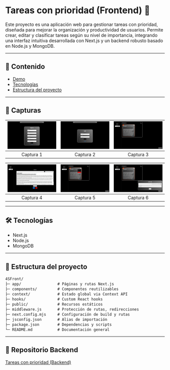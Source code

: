 # Tareas con prioridad (Frontend) 🚀

Este proyecto es una aplicación web para gestionar tareas con prioridad, diseñada para mejorar la organización y productividad de usuarios. Permite crear, editar y clasificar tareas según su nivel de importancia, integrando una interfaz intuitiva desarrollada con Next.js y un backend robusto basado en Node.js y MongoDB.

---

## 🧭 Contenido

- [Demo](#demo)
- [Tecnologías](#tecnologías)
- [Estructura del proyecto](#estructura-del-proyecto)

---

## 📸 Capturas

| ![Captura 1](/Captures/1.webp) | ![Captura 2](/Captures/2.webp) | ![Captura 3](/Captures/3.webp) |
|:--:|:--:|:--:|
| Captura 1 | Captura 2 | Captura 3 |

| ![Captura 4](/Captures/4.webp) | ![Captura 5](/Captures/5.webp) | ![Captura 6](/Captures/6.webp) |
|:--:|:--:|:--:|
| Captura 4 | Captura 5 | Captura 6 |

---

## 🛠 Tecnologías

- Next.js
- Node.js
- MongoDB

---

## 📁 Estructura del proyecto

```
4SFront/
├─ app/                # Páginas y rutas Next.js
├─ components/         # Componentes reutilizables
├─ context/            # Estado global via Context API
├─ hooks/              # Custom React hooks
├─ public/             # Recursos estáticos
├─ middleware.js       # Protección de rutas, redirecciones
├─ next.config.mjs     # Configuración de build y rutas
├─ jsconfig.json       # Alias de importación
├─ package.json        # Dependencias y scripts
└─ README.md           # Documentación general
```

---

## 🔗 Repositorio Backend

[Tareas con prioridad (Backend)](https://github.com/CristianArevaloDuran/4SBack)